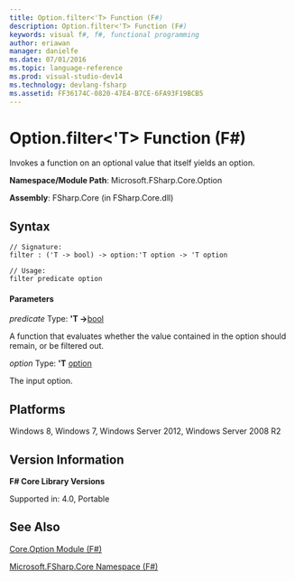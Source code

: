 ```yaml
---
title: Option.filter<'T> Function (F#)
description: Option.filter<'T> Function (F#)
keywords: visual f#, f#, functional programming
author: eriawan
manager: danielfe
ms.date: 07/01/2016
ms.topic: language-reference
ms.prod: visual-studio-dev14
ms.technology: devlang-fsharp
ms.assetid: FF36174C-0820-47E4-B7CE-6FA93F19BCB5 
---
```


# Option.filter<'T> Function (F#)

Invokes a function on an optional value that itself yields an option.

**Namespace/Module Path**: Microsoft.FSharp.Core.Option

**Assembly**: FSharp.Core (in FSharp.Core.dll)


## Syntax

```
// Signature:
filter : ('T -> bool) -> option:'T option -> 'T option

// Usage:
filter predicate option
```

#### Parameters
*predicate*
Type: **'T -&gt;**[bool](https://msdn.microsoft.com/library/89c0cf9c-49ce-4207-a3be-555851a67dd5)


A function that evaluates whether the value contained in the option should remain, or be filtered out.

*option*
Type: **'T** [option](https://msdn.microsoft.com/library/b08add48-34bf-4410-80a1-ef6a8daddc58)


The input option.

## Platforms
Windows 8, Windows 7, Windows Server 2012, Windows Server 2008 R2


## Version Information
**F# Core Library Versions**

Supported in: 4.0, Portable


## See Also
[Core.Option Module &#40;F&#35;&#41;](core.option-module-%5Bfsharp%5D.md)

[Microsoft.FSharp.Core Namespace &#40;F&#35;&#41;](microsoft.fsharp.core-namespace-%5Bfsharp%5D.md)

